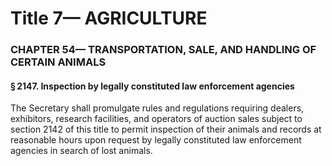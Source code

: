 
# Title 7— AGRICULTURE
### CHAPTER 54— TRANSPORTATION, SALE, AND HANDLING OF CERTAIN ANIMALS
#### § 2147. Inspection by legally constituted law enforcement agencies

The Secretary shall promulgate rules and regulations requiring dealers, exhibitors, research facilities, and operators of auction sales subject to section 2142 of this title to permit inspection of their animals and records at reasonable hours upon request by legally constituted law enforcement agencies in search of lost animals.
